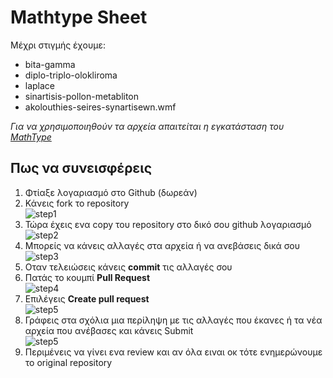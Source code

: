 # Mathtype Sheet

Μέχρι στιγμής έχουμε:
- bita-gamma 
- diplo-triplo-olokliroma
- laplace
- sinartisis-pollon-metabliton
- akolouthies-seires-synartisewn.wmf

*Για να χρησιμοποιηθούν τα αρχεία απαιτείται η εγκατάσταση του [MathType](https://store.wiris.com/en/products/mathtype/download)* 

## Πως να συνεισφέρεις
1. Φτίαξε λογαριασμό στο Github (δωρεάν) <br>
2. Κάνεις fork το repository <br>
![step1](https://i.imgur.com/CctOs1d.png)
3. Τώρα έχεις ενα copy του repository στο δικό σου github λογαριασμό <br>
![step2](https://i.imgur.com/m3E6mxF.png)
4. Μπορείς να κάνεις αλλαγές στα αρχεία ή να ανεβάσεις δικά σου <br>
![step3](https://i.imgur.com/uOo7p2y.png)
5. Οταν τελειώσεις κάνεις **commit** τις αλλαγές σου <br>
6. Πατάς το κουμπί **Pull Request** <br>
![step4](https://i.imgur.com/WfKDyOF.png) 
7. Επιλέγεις **Create pull request** <br>
![step5](https://i.imgur.com/GtggdFK.png) 
8. Γράφεις στα σχόλια μια περίληψη με τις αλλαγές που έκανες ή τα νέα αρχεία που ανέβασες και κάνεις Submit <br>
![step5](https://i.imgur.com/M84n1wX.png) 
7. Περιμένεις να γίνει ενα review και αν όλα ειναι οκ τότε ενημερώνουμε το original repository <br>
